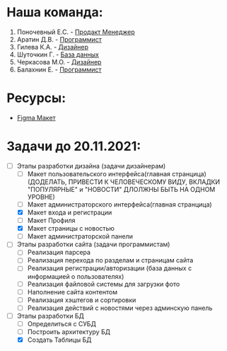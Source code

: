# Наша команда:
1. Поночевный Е.С. - [Продакт Менеджер](https://github.com/EgoHux "Необязательная подсказка")
2. Аратин Д.В. - [Программист](https://github.com/staners2 "Необязательная подсказка")
3. Гилева К.А. - [Дизайнер](https://github.com/staners2 "Необязательная подсказка")
4. Шуточкин Г. - [База данных](https://github.com/staners2 "Необязательная подсказка")
5. Черкасова М.О. - [Дизайнер](https://github.com/staners2 "Необязательная подсказка")
6. Балахнин Е. - [Программист](https://github.com/staners2 "Необязательная подсказка")

# Ресурсы:
* [Figma Макет](https://www.figma.com/file/NZ1bmPAZykMSP9DFDsGFIJ/New-Site?node-id=0%3A1 "Необязательная подсказка")

# Задачи до 20.11.2021:
- [ ] Этапы разработки дизайна (задачи дизайнерам)
  - [ ] Макет пользовательского интерфейса(главная странцица)(ДОДЕЛАТЬ, ПРИВЕСТИ К ЧЕЛОВЕЧЕСКОМУ ВИДУ, ВКЛАДКИ "ПОПУЛЯРНЫЕ" и "НОВОСТИ" ДЛОЛЖНЫ БЫТЬ НА ОДНОМ УРОВНЕ)
  - [ ] Макет администраторского интерфейса(главная странцица)
  - [x] Макет входа и регистрации
  - [ ] Макет Профиля
  - [x] Макет страницы с новостью
  - [ ] Макет администраторской панели
- [ ] Этапы разработки сайта (задачи программистам)
  - [ ] Реализация парсера
  - [ ] Реализация перехода по разделам и страницам сайта
  - [ ] Реализация регистрации/авторизации (база данных с информацией о пользователях)
  - [ ] Реализация файловой системы для загрузки фото
  - [ ] Наполнение сайта контентом
  - [ ] Реализация хэштегов и сортировки
  - [ ] Реализация действий с новостями через админскую панель
- [ ] Этапы разработки БД
  - [ ] Определиться с СУБД
  - [ ] Построить архитектуру БД
  - [x] Создать Таблицы БД
